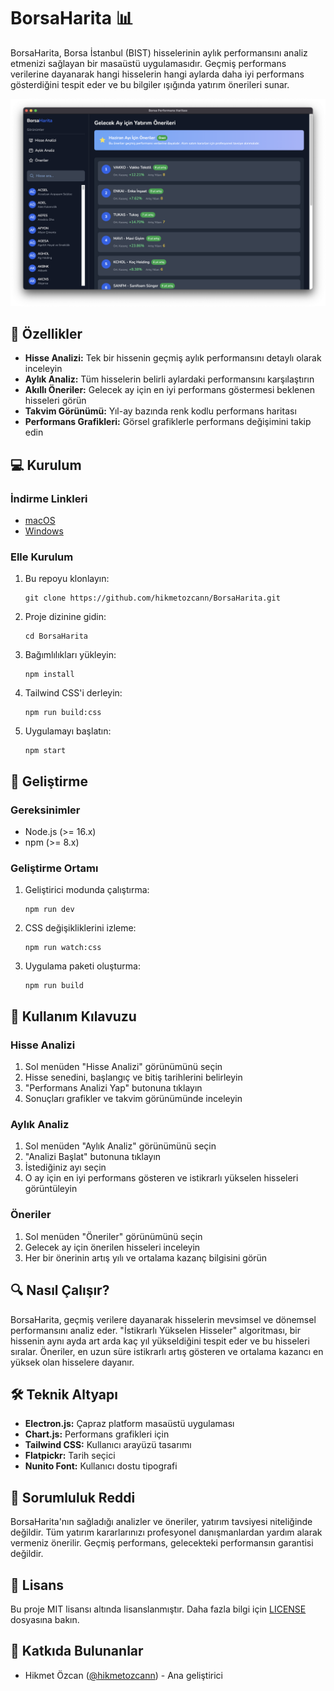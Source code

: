 # BorsaHarita 📊

BorsaHarita, Borsa İstanbul (BIST) hisselerinin aylık performansını analiz etmenizi sağlayan bir masaüstü uygulamasıdır. Geçmiş performans verilerine dayanarak hangi hisselerin hangi aylarda daha iyi performans gösterdiğini tespit eder ve bu bilgiler ışığında yatırım önerileri sunar.

![BorsaHarita Screenshot](screenshots/main.png)

## 🚀 Özellikler

- **Hisse Analizi:** Tek bir hissenin geçmiş aylık performansını detaylı olarak inceleyin
- **Aylık Analiz:** Tüm hisselerin belirli aylardaki performansını karşılaştırın
- **Akıllı Öneriler:** Gelecek ay için en iyi performans göstermesi beklenen hisseleri görün
- **Takvim Görünümü:** Yıl-ay bazında renk kodlu performans haritası
- **Performans Grafikleri:** Görsel grafiklerle performans değişimini takip edin

## 💻 Kurulum

### İndirme Linkleri

- [macOS](release/borsa-analiz-app-1.0.0-arm64.dmg)
- [Windows](release/borsa-analiz-app-Setup-1.0.0.exe)

### Elle Kurulum

1. Bu repoyu klonlayın:
   ```
   git clone https://github.com/hikmetozcann/BorsaHarita.git
   ```
2. Proje dizinine gidin:
   ```
   cd BorsaHarita
   ```
3. Bağımlılıkları yükleyin:
   ```
   npm install
   ```
4. Tailwind CSS'i derleyin:
   ```
   npm run build:css
   ```
5. Uygulamayı başlatın:
   ```
   npm start
   ```

## 🧰 Geliştirme

### Gereksinimler

- Node.js (>= 16.x)
- npm (>= 8.x)

### Geliştirme Ortamı

1. Geliştirici modunda çalıştırma:
   ```
   npm run dev
   ```

2. CSS değişikliklerini izleme:
   ```
   npm run watch:css
   ```

3. Uygulama paketi oluşturma:
   ```
   npm run build
   ```

## 📱 Kullanım Kılavuzu

### Hisse Analizi

1. Sol menüden "Hisse Analizi" görünümünü seçin
2. Hisse senedini, başlangıç ve bitiş tarihlerini belirleyin
3. "Performans Analizi Yap" butonuna tıklayın
4. Sonuçları grafikler ve takvim görünümünde inceleyin

### Aylık Analiz

1. Sol menüden "Aylık Analiz" görünümünü seçin
2. "Analizi Başlat" butonuna tıklayın
3. İstediğiniz ayı seçin
4. O ay için en iyi performans gösteren ve istikrarlı yükselen hisseleri görüntüleyin

### Öneriler

1. Sol menüden "Öneriler" görünümünü seçin
2. Gelecek ay için önerilen hisseleri inceleyin
3. Her bir önerinin artış yılı ve ortalama kazanç bilgisini görün

## 🔍 Nasıl Çalışır?

BorsaHarita, geçmiş verilere dayanarak hisselerin mevsimsel ve dönemsel performansını analiz eder. "İstikrarlı Yükselen Hisseler" algoritması, bir hissenin aynı ayda art arda kaç yıl yükseldiğini tespit eder ve bu hisseleri sıralar. Öneriler, en uzun süre istikrarlı artış gösteren ve ortalama kazancı en yüksek olan hisselere dayanır.

## 🛠️ Teknik Altyapı

- **Electron.js:** Çapraz platform masaüstü uygulaması
- **Chart.js:** Performans grafikleri için
- **Tailwind CSS:** Kullanıcı arayüzü tasarımı
- **Flatpickr:** Tarih seçici
- **Nunito Font:** Kullanıcı dostu tipografi

## 🚨 Sorumluluk Reddi

BorsaHarita'nın sağladığı analizler ve öneriler, yatırım tavsiyesi niteliğinde değildir. Tüm yatırım kararlarınızı profesyonel danışmanlardan yardım alarak vermeniz önerilir. Geçmiş performans, gelecekteki performansın garantisi değildir.

## 📝 Lisans

Bu proje MIT lisansı altında lisanslanmıştır. Daha fazla bilgi için [LICENSE](LICENSE) dosyasına bakın.

## 🙏 Katkıda Bulunanlar

- Hikmet Özcan ([@hikmetozcann](https://github.com/hikmetozcann)) - Ana geliştirici